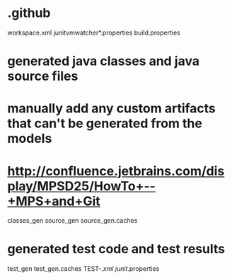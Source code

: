 # .github
workspace.xml
junitvmwatcher*.properties
build.properties

# generated java classes and java source files
#   manually add any custom artifacts that can't be generated from the models
#   http://confluence.jetbrains.com/display/MPSD25/HowTo+--+MPS+and+Git
classes_gen
source_gen
source_gen.caches

# generated test code and test results
test_gen
test_gen.caches
TEST-*.xml
junit*.properties
